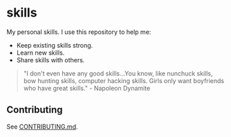 # skills

My personal skills. I use this repository to help me:

- Keep existing skills strong.
- Learn new skills.
- Share skills with others.

> "I don't even have any good skills...You know, like nunchuck skills, bow hunting skills, computer hacking skills. Girls only want boyfriends who have great skills." - Napoleon Dynamite

## Contributing

See [CONTRIBUTING.md](./CONTRIBUTING.md).
